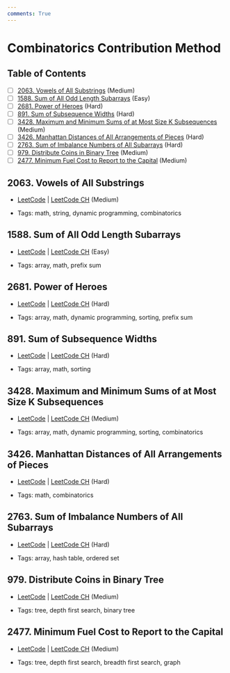 ```yaml
---
comments: True
---
```


# Combinatorics Contribution Method

## Table of Contents

- [ ] [2063. Vowels of All Substrings](https://leetcode.cn/problems/vowels-of-all-substrings/) (Medium)
- [ ] [1588. Sum of All Odd Length Subarrays](https://leetcode.cn/problems/sum-of-all-odd-length-subarrays/) (Easy)
- [ ] [2681. Power of Heroes](https://leetcode.cn/problems/power-of-heroes/) (Hard)
- [ ] [891. Sum of Subsequence Widths](https://leetcode.cn/problems/sum-of-subsequence-widths/) (Hard)
- [ ] [3428. Maximum and Minimum Sums of at Most Size K Subsequences](https://leetcode.cn/problems/maximum-and-minimum-sums-of-at-most-size-k-subsequences/) (Medium)
- [ ] [3426. Manhattan Distances of All Arrangements of Pieces](https://leetcode.cn/problems/manhattan-distances-of-all-arrangements-of-pieces/) (Hard)
- [ ] [2763. Sum of Imbalance Numbers of All Subarrays](https://leetcode.cn/problems/sum-of-imbalance-numbers-of-all-subarrays/) (Hard)
- [ ] [979. Distribute Coins in Binary Tree](https://leetcode.cn/problems/distribute-coins-in-binary-tree/) (Medium)
- [ ] [2477. Minimum Fuel Cost to Report to the Capital](https://leetcode.cn/problems/minimum-fuel-cost-to-report-to-the-capital/) (Medium)

## 2063. Vowels of All Substrings

-   [LeetCode](https://leetcode.com/problems/vowels-of-all-substrings/) | [LeetCode CH](https://leetcode.cn/problems/vowels-of-all-substrings/) (Medium)

-   Tags: math, string, dynamic programming, combinatorics


## 1588. Sum of All Odd Length Subarrays

-   [LeetCode](https://leetcode.com/problems/sum-of-all-odd-length-subarrays/) | [LeetCode CH](https://leetcode.cn/problems/sum-of-all-odd-length-subarrays/) (Easy)

-   Tags: array, math, prefix sum


## 2681. Power of Heroes

-   [LeetCode](https://leetcode.com/problems/power-of-heroes/) | [LeetCode CH](https://leetcode.cn/problems/power-of-heroes/) (Hard)

-   Tags: array, math, dynamic programming, sorting, prefix sum


## 891. Sum of Subsequence Widths

-   [LeetCode](https://leetcode.com/problems/sum-of-subsequence-widths/) | [LeetCode CH](https://leetcode.cn/problems/sum-of-subsequence-widths/) (Hard)

-   Tags: array, math, sorting


## 3428. Maximum and Minimum Sums of at Most Size K Subsequences

-   [LeetCode](https://leetcode.com/problems/maximum-and-minimum-sums-of-at-most-size-k-subsequences/) | [LeetCode CH](https://leetcode.cn/problems/maximum-and-minimum-sums-of-at-most-size-k-subsequences/) (Medium)

-   Tags: array, math, dynamic programming, sorting, combinatorics


## 3426. Manhattan Distances of All Arrangements of Pieces

-   [LeetCode](https://leetcode.com/problems/manhattan-distances-of-all-arrangements-of-pieces/) | [LeetCode CH](https://leetcode.cn/problems/manhattan-distances-of-all-arrangements-of-pieces/) (Hard)

-   Tags: math, combinatorics


## 2763. Sum of Imbalance Numbers of All Subarrays

-   [LeetCode](https://leetcode.com/problems/sum-of-imbalance-numbers-of-all-subarrays/) | [LeetCode CH](https://leetcode.cn/problems/sum-of-imbalance-numbers-of-all-subarrays/) (Hard)

-   Tags: array, hash table, ordered set


## 979. Distribute Coins in Binary Tree

-   [LeetCode](https://leetcode.com/problems/distribute-coins-in-binary-tree/) | [LeetCode CH](https://leetcode.cn/problems/distribute-coins-in-binary-tree/) (Medium)

-   Tags: tree, depth first search, binary tree


## 2477. Minimum Fuel Cost to Report to the Capital

-   [LeetCode](https://leetcode.com/problems/minimum-fuel-cost-to-report-to-the-capital/) | [LeetCode CH](https://leetcode.cn/problems/minimum-fuel-cost-to-report-to-the-capital/) (Medium)

-   Tags: tree, depth first search, breadth first search, graph
